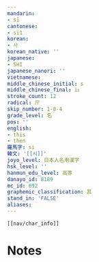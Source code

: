 ```yaml
---
mandarin:
- sī
cantonese:
- si1
korean:
- 사
korean_native: ''
japanese:
- SHI
japanese_nanori: ''
vietnamese:
middle_chinese_initial: s
middle_chinese_final: iᴇ
stroke_count: 12
radical: 斤
skip_number: 1-8-4
grade_level: 名
pos: ''
english:
- this
- then
羅馬字: si
韓文: '[[시]]'
joyo_level: 日本人名用漢字
hsk_level: ''
hanmun_edu_level: 高等
danayo_id: 8189
mc_id: 692
graphemic_classification: 其
stand_in: 'FALSE'
aliases:
---
```

```meta-bind-embed
[[nav/char_info]]
```

# Notes
